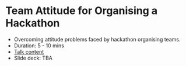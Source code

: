 # Team Attitude for Organising a Hackathon

- Overcoming attitude problems faced by hackathon organising teams.
- Duration: 5 - 10 mins
- [Talk content](https://blog.harshkapadia.me/2022/hackathon-team-attitude)
- Slide deck: TBA
